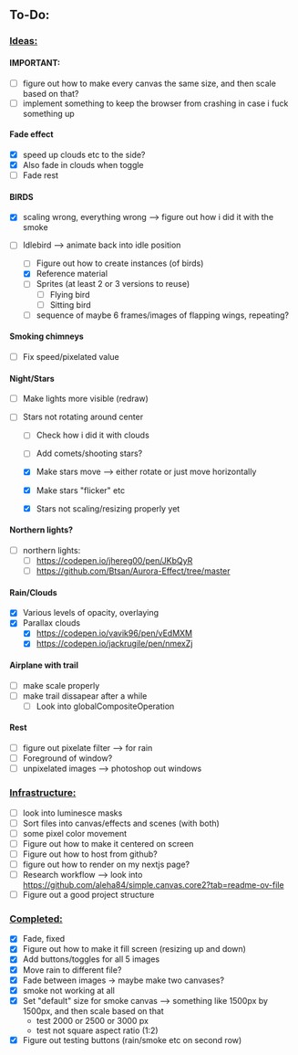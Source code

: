 ## To-Do:

### <ins>Ideas:</ins>
#### IMPORTANT:
  - [ ] figure out how to make every canvas the same size, and then scale based on that?
  - [ ] implement something to keep the browser from crashing in case i fuck something up

#### Fade effect
  - [x] speed up clouds etc to the side?
  - [x] Also fade in clouds when toggle
  - [ ] Fade rest

#### BIRDS
- [x] scaling wrong, everything wrong --> figure out how i did it with the smoke
- [ ] Idlebird --> animate back into idle position

  - [ ] Figure out how to create instances (of birds)
  - [x] Reference material
  - [ ] Sprites (at least 2 or 3 versions to reuse)
    - [ ] Flying bird
    - [ ] Sitting bird
  - [ ] sequence of maybe 6 frames/images of flapping wings, repeating? 

#### Smoking chimneys
  - [ ] Fix speed/pixelated value

#### Night/Stars

- [ ] Make lights more visible (redraw)

- [ ] Stars not rotating around center 
  - [ ] Check how i did it with clouds

  - [ ] Add comets/shooting stars?
  - [x] Make stars move --> either rotate or just move horizontally
  - [x] Make stars "flicker" etc

  - [x] Stars not scaling/resizing properly yet

#### Northern lights?
  - [ ] northern lights:
    - [ ] https://codepen.io/jhereg00/pen/JKbQyR
    - [ ] https://github.com/Btsan/Aurora-Effect/tree/master

#### Rain/Clouds
  - [x] Various levels of opacity, overlaying
  - [x] Parallax clouds
    - [x] https://codepen.io/vavik96/pen/vEdMXM
    - [x] https://codepen.io/jackrugile/pen/nmexZj

#### Airplane with trail
  - [ ] make scale properly
  - [ ] make trail dissapear after a while
    - [ ] Look into globalCompositeOperation

#### Rest
- [ ] figure out pixelate filter --> for rain
- [ ] Foreground of window?
- [ ] unpixelated images --> photoshop out windows

### <ins>Infrastructure:</ins>

- [ ] look into luminesce masks
- [ ] Sort files into canvas/effects and scenes (with both)
- [ ] some pixel color movement
- [ ] Figure out how to make it centered on screen
- [ ] Figure out how to host from github?
- [ ] figure out how to render on my nextjs page?
- [ ] Research workflow --> look into https://github.com/aleha84/simple.canvas.core2?tab=readme-ov-file
- [ ] Figure out a good project structure

### <ins>Completed:</ins>
- [x] Fade, fixed
- [x] Figure out how to make it fill screen (resizing up and down)
- [x] Add buttons/toggles for all 5 images
- [x] Move rain to different file?
- [x] Fade between images -> maybe make two canvases?
- [x] smoke not working at all
- [x] Set "default" size for smoke canvas --> something like 1500px by 1500px, and then scale based on that
  - test 2000 or 2500 or 3000 px
  - test not square aspect ratio (1:2)
- [x] Figure out testing buttons (rain/smoke etc on second row)